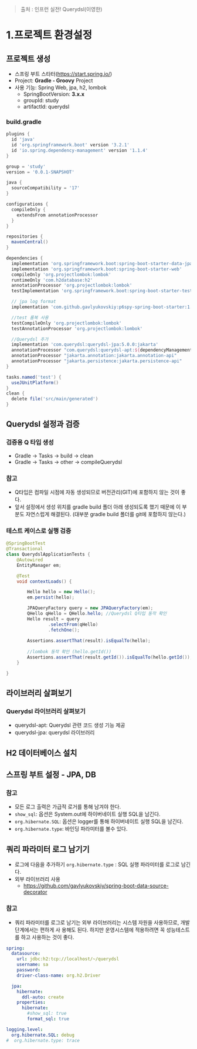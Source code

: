 > 출처 : 인프런  실전! Querydsl(이영한)

# 1.프로젝트 환경설정
## 프로젝트 생성
- 스프링 부트 스타터(https://start.spring.io/) 
- Project: **Gradle - Groovy** Project
- 사용 기능: Spring Web, jpa, h2, lombok
  * SpringBootVersion: **3.x.x** 
  * groupId: study
  * artifactId: querydsl

### build.gradle
```groovy
plugins {
  id 'java'
  id 'org.springframework.boot' version '3.2.1'
  id 'io.spring.dependency-management' version '1.1.4'
}

group = 'study'
version = '0.0.1-SNAPSHOT'

java {
  sourceCompatibility = '17'
}

configurations {
  compileOnly {
    extendsFrom annotationProcessor
  }
}

repositories {
  mavenCentral()
}

dependencies {
  implementation 'org.springframework.boot:spring-boot-starter-data-jpa'
  implementation 'org.springframework.boot:spring-boot-starter-web'
  compileOnly 'org.projectlombok:lombok'
  runtimeOnly 'com.h2database:h2'
  annotationProcessor 'org.projectlombok:lombok'
  testImplementation 'org.springframework.boot:spring-boot-starter-test'

  // jpa log format
  implementation 'com.github.gavlyukovskiy:p6spy-spring-boot-starter:1.9.0'

  //test 롬복 사용
  testCompileOnly 'org.projectlombok:lombok'
  testAnnotationProcessor 'org.projectlombok:lombok'

  //Querydsl 추가
  implementation 'com.querydsl:querydsl-jpa:5.0.0:jakarta'
  annotationProcessor "com.querydsl:querydsl-apt:${dependencyManagement.importedProperties['querydsl.version']}:jakarta"
  annotationProcessor "jakarta.annotation:jakarta.annotation-api"
  annotationProcessor "jakarta.persistence:jakarta.persistence-api"
}

tasks.named('test') {
  useJUnitPlatform()
}
clean {
  delete file('src/main/generated')
}
```

## Querydsl 설정과 검증
### 검증용 Q 타입 생성
- Gradle -> Tasks -> build -> clean
- Gradle -> Tasks -> other -> compileQuerydsl

### 참고
- Q타입은 컴파일 시점에 자동 생성되므로 버전관리(GIT)에 포함하지 않는 것이 좋다. 
- 앞서 설정에서 생성 위치를 gradle build 폴더 아래 생성되도록 했기 때문에 이 부분도 자연스럽게 해결된다. (대부분 gradle build 폴더를 git에 포함하지 않는다.)

### 테스트 케이스로 실행 검증
```java
@SpringBootTest
@Transactional
class QuerydslApplicationTests {
    @Autowired
    EntityManager em;

    @Test
    void contextLoads() {

        Hello hello = new Hello();
        em.persist(hello);

        JPAQueryFactory query = new JPAQueryFactory(em);
        QHello qHello = QHello.hello; //Querydsl Q타입 동작 확인
        Hello result = query
                .selectFrom(qHello)
                .fetchOne();
        
        Assertions.assertThat(result).isEqualTo(hello); 
        
        //lombok 동작 확인 (hello.getId())
        Assertions.assertThat(result.getId()).isEqualTo(hello.getId());
    }

}
```
## 라이브러리 살펴보기
### **Querydsl 라이브러리 살펴보기**
- querydsl-apt: Querydsl 관련 코드 생성 기능 제공 
- querydsl-jpa: querydsl 라이브러리

## H2 데이터베이스 설치

## 스프링 부트 설정 - JPA, DB
### 참고 
- 모든 로그 출력은 가급적 로거를 통해 남겨야 한다.
- `show_sql`: 옵션은 System.out에 하이버네이트 실행 SQL을 남긴다.
- `org.hibernate.SQL`: 옵션은 logger를 통해 하이버네이트 실행 SQL을 남긴다.
- `org.hibernate.type`: 바인딩 파라미터를 볼수 있다.

## 쿼리 파라미터 로그 남기기
- 로그에 다음을 추가하기 `org.hibernate.type` : SQL 실행 파라미터를 로그로 남긴다.
- 외부 라이브러리 사용
  * https://github.com/gavlyukovskiy/spring-boot-data-source-decorator

### 참고
- 쿼리 파라미터를 로그로 남기는 외부 라이브러리는 시스템 자원을 사용하므로, 개발 단계에서는 편하게 사 용해도 된다. 
하지만 운영시스템에 적용하려면 꼭 성능테스트를 하고 사용하는 것이 좋다.

```yaml
spring:
  datasource:
    url: jdbc:h2:tcp://localhost/~/querydsl
    username: sa
    password:
    driver-class-name: org.h2.Driver

  jpa:
    hibernate:
      ddl-auto: create
    properties:
      hibernate:
        #show_sql: true
        format_sql: true

logging.level:
  org.hibernate.SQL: debug
#  org.hibernate.type: trace

```
